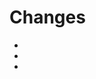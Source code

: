 <!--
Please describe what is being changed and why.
If this pull request fixes any issues, don't forget to reference them here.
-->

# Changes
* 
* 
* 
